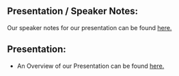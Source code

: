 ## Presentation / Speaker Notes:

Our speaker notes for our presentation can be found [here.](https://docs.google.com/document/d/1vguoPrmwTKaawjuVBaFHCpvyD2DaDePy3heCNsgkcjs/edit?usp=sharing)


## Presentation:

* An Overview of our Presentation can be found [here.](https://docs.google.com/presentation/d/1PIXc8MoQCyhf88awjZfFVZ0AFq4j6_KTh0REr4ba3PE/edit?usp=sharing)
